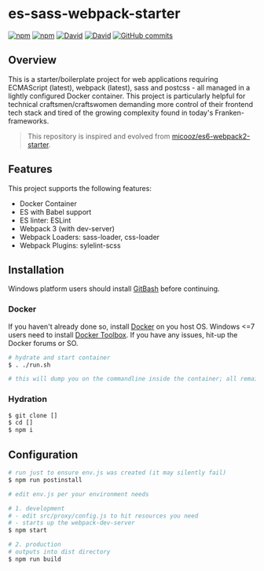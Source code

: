 # es-sass-webpack-starter

[![npm](https://img.shields.io/npm/l/es-sass-webpack-starter.svg?maxAge=2592000?style=flat-square)](https://github.com/chrisalexander55/es-sass-webpack-starter/blob/master/LICENSE)
[![npm](https://img.shields.io/npm/v/es-sass-webpack-starter.svg?maxAge=2592000?style=flat-square)](https://www.npmjs.com/package/es-sass-webpack-starter)
[![David](https://img.shields.io/david/chrisalexander55/es-sass-webpack-starter.svg?maxAge=2592000?style=flat-square)]()
[![David](https://img.shields.io/david/dev/chrisalexander55/es-sass-webpack-starter.svg?maxAge=2592000?style=flat-square)]()
[![GitHub commits](https://img.shields.io/github/commits-since/chrisalexander55/es-sass-webpack-starter/1.0.0.svg?maxAge=2592000)](https://github.com/chrisalexander55/es-sass-webpack-starter)

## Overview

This is a starter/boilerplate project for web applications requiring ECMAScript (latest), webpack (latest), sass and postcss - all managed in a lightly configured Docker container. This project is particularly helpful for technical craftsmen/craftswomen demanding more control of their frontend tech stack and tired of the growing complexity found in today's Franken-frameworks.

> This repository is inspired and evolved from [micooz/es6-webpack2-starter](https://github.com/micooz/es6-webpack2-starter).

## Features

This project supports the following features:

* Docker Container
* ES with Babel support
* ES linter: ESLint
* Webpack 3 (with dev-server)
* Webpack Loaders: sass-loader, css-loader
* Webpack Plugins: sylelint-scss

## Installation

Windows platform users should install [GitBash](https://git-scm.com/downloads) before continuing.

### Docker

If you haven't already done so, install [Docker](https://www.docker.com/) on you host OS. Windows <=7 users need to install [Docker Toolbox](https://www.docker.com/products/docker-toolbox). If you have any issues, hit-up the Docker forums or SO.

```bash
# hydrate and start container
$ . ./run.sh

# this will dump you on the commandline inside the container; all remaining CLI tasks happen here...
```

### Hydration

```bash
$ git clone []
$ cd []
$ npm i
```

## Configuration

```bash
# run just to ensure env.js was created (it may silently fail)
$ npm run postinstall

# edit env.js per your environment needs

# 1. development
# - edit src/proxy/config.js to hit resources you need 
# - starts up the webpack-dev-server
$ npm start

# 2. production
# outputs into dist directory
$ npm run build
```